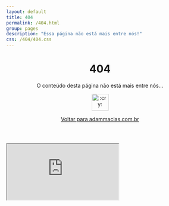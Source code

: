 ```yaml
---
layout: default
title: 404
permalink: /404.html
group: pages
description: "Essa página não está mais entre nós!"
css: /404/404.css
---
```


<header id="header" class="jumbotron jumbotron-fluid bg-inverse">
  <div class="container">
    <h1 class="display-3">404</h1>
    <p class="lead">O conteúdo desta página não está mais entre nós...</p>
    <p><img class="emoji" title=":cry:" alt=":cry:" src="https://assets.github.com/images/icons/emoji/unicode/1f622.png" height="45" width="45" align="absmiddle" /></p>
    <p><a class="btn btn-primary-outline btn-md" href="{{ site.url }}">Voltar para adammacias.com.br</a></p>
  </div>
</header>

<div class="embed-responsiveX embed-responsive-16by9X">
  <iframe class="embed-responsive-itemX video" src="https://www.youtube.com/embed/wugY6HNLOCo?rel=0&amp;controls=0&amp;showinfo=0&amp;autoplay=1" allowfullscreen></iframe>
</div>
